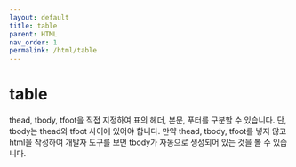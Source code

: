 ```yaml
---
layout: default
title: table
parent: HTML
nav_order: 1
permalink: /html/table
---
```


# table
thead, tbody, tfoot을 직접 지정하여 표의 헤더, 본문, 푸터를 구분할 수 있습니다. 단, tbody는 thead와 tfoot 사이에 있어야 합니다.
만약 thead, tbody, tfoot를 넣지 않고 html을 작성하여 개발자 도구를 보면 tbody가 자동으로 생성되어 있는 것을 볼 수 있습니다.